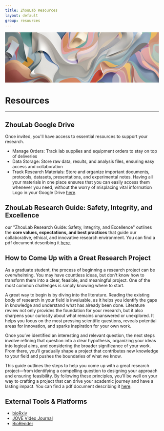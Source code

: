 ```yaml
---
title: ZhouLab Resources
layout: default
group: resources
---
```


<img class="img-fluid mx-auto d-block" src="/static/img/resource2.png" alt="resource2" style="paddig-bottom:0.5em;">


# Resources
---
## ZhouLab Google Drive

Once invited, you'll have access to essential resources to support your research.
- Manage Orders: Track lab supplies and equipment orders to stay on top of deliveries
- Data Storage: Store raw data, results, and analysis files, ensuring easy access and collaboration
- Track Research Materials: Store and organize important documents, protocols, datasets, presentations, and experimental notes. Having all your materials in one place ensures that you can easily access them whenever you need, without the worry of misplacing vital information
Logo in your Google Drive [here](https://drive.google.com/drive/u/0/home).


## ZhouLab Research Guide: Safety, Integrity, and Excellence

our "ZhouLab Research Guide: Safety, Integrity, and Excellence" outlines the **core values, expectations, and best practices** that guide our collaborative, ethical, and innovative research environment. You can find a pdf document describing it [here](/static/pdf/ZhouLab_Research_Guide.pdf).

## How to Come Up with a Great Research Project

As a graduate student, the process of beginning a research project can be overwhelming. You may have countless ideas, but don't know how to transform them into a clear, feasible, and meaningful project. One of the most common challenges is simply knowing where to start.

A great way to begin is by diving into the literature. Reading the existing body of research in your field is invaluable, as it helps you identify the gaps in knowledge and understand what has already been done. Literature review not only provides the foundation for your research, but it also sharpens your curiosity about what remains unanswered or unexplored. It helps you focus on the most pressing scientific questions, reveals potential areas for innovation, and sparks inspiration for your own work.

Once you’ve identified an interesting and relevant question, the next steps involve refining that question into a clear hypothesis, organizing your ideas into logical aims, and considering the broader significance of your work. From there, you'll gradually shape a project that contributes new knowledge to your field and pushes the boundaries of what we know.

This guide outlines the steps to help you come up with a great research project—from identifying a compelling question to designing your approach and ensuring feasibility. By following these principles, you'll be well on your way to crafting a project that can drive your academic journey and have a lasting impact. You can find a pdf document describing it [here](/static/pdf/How_to_Come_Up_with_a_Great_Research_Project.pdf).


## External Tools & Platforms

- [bioRxiv](https://www.biorxiv.org)
- [JOVE Video Journal](https://www.jove.com)
- [BioRender](https://www.biorender.com) 
